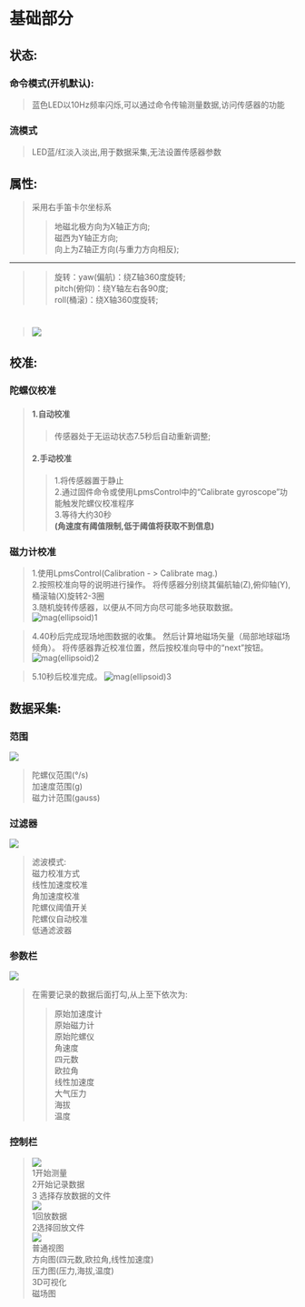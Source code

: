 # 基础部分 <br>

## 状态: <br>
### 命令模式(开机默认):<br>
> 蓝色LED以10Hz频率闪烁,可以通过命令传输测量数据,访问传感器的功能 <br>
### 流模式 <br>
> LED蓝/红淡入淡出,用于数据采集,无法设置传感器参数 <br>

## 属性: <br>
> 采用右手笛卡尔坐标系<br>
>> 地磁北极方向为X轴正方向;<br>
>> 磁西为Y轴正方向;<br>
>> 向上为Z轴正方向(与重力方向相反);<br>
-----
>> 旋转：yaw(偏航)：绕Z轴360度旋转;<br>
>> pitch(俯仰)：绕Y轴左右各90度;<br>
>> roll(桶滚)：绕X轴360度旋转;<br>

> ![](rotation.png)<br>
> =====

## 校准:<br>
### 陀螺仪校准 <br>
> #### 1.自动校准<br>
>> 传感器处于无运动状态7.5秒后自动重新调整;<br>
>#### 2.手动校准<br>
>> 1.将传感器置于静止<br>
>> 2.通过固件命令或使用LpmsControl中的“Calibrate gyroscope”功能触发陀螺仪校准程序<br>
>> 3.等待大约30秒<br>
>> **(角速度有阈值限制,低于阈值将获取不到信息)**<br>
### 磁力计校准<br>
> 1.使用LpmsControl(Calibration  - > Calibrate mag.)<br>
> 2.按照校准向导的说明进行操作。 将传感器分别绕其偏航轴(Z),俯仰轴(Y),桶滚轴(X)旋转2-3圈<br>
> 3.随机旋转传感器，以便从不同方向尽可能多地获取数据。<br>
![mag(ellipsoid)1](mag(ellipsoid)1.png)<br>

> 4.40秒后完成现场地图数据的收集。 然后计算地磁场矢量（局部地球磁场倾角）。 将传感器靠近校准位置，然后按校准向导中的“next”按钮。<br>
![mag(ellipsoid)2](mag(ellipsoid)2.png)<br>

> 5.10秒后校准完成。
![mag(ellipsoid)3](mag(ellipsoid)3.png)<br>

## 数据采集:<br>
### 范围 <br>
![](range.png)
> 陀螺仪范围(°/s)<br>
> 加速度范围(g)<br>
> 磁力计范围(gauss)<br>


### 过滤器 <br>
![](filter.png)
>滤波模式: <br>
> 磁力校准方式 <br>
> 线性加速度校准 <br>
> 角加速度校准 <br>
> 陀螺仪阈值开关<br>
> 陀螺仪自动校准 <br>
> 低通滤波器 <br/>

### 参数栏 <br>
![](Data.png) <br>
> 在需要记录的数据后面打勾,从上至下依次为: <br>
>> 原始加速度计<br>
>> 原始磁力计<br>
>> 原始陀螺仪<br>
>> 角速度<br>
>> 四元数<br>
>> 欧拉角<br>
>> 线性加速度<br>
>> 大气压力<br>
>> 海拔<br>
>> 温度<br>

### 控制栏<br>
>![](GUI1.png)<br>
>1开始测量<br>
>2开始记录数据<br>
>3 选择存放数据的文件<br>
>![](GUI2.png)<br>
>1回放数据<br>
>2选择回放文件<br>
>![](GUI3.png)<br>
>普通视图<br>
>方向图(四元数,欧拉角,线性加速度)<br>
>压力图(压力,海拔,温度)<br>
>3D可视化<br>
>磁场图<br>
